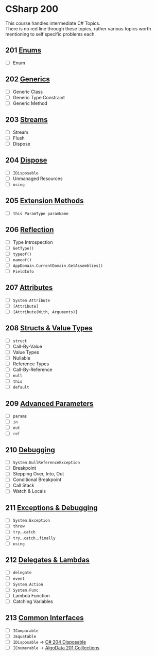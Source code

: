# CSharp 200
This course handles intermediate C# Topics.\
There is no red line through these topics, rather various topics worth mentioning to self specific problems each.

## 201 [Enums](./csharp-201-enums/)
- [ ] Enum

## 202 [Generics](./csharp-202-generics/)
- [ ] Generic Class
- [ ] Generic Type Constraint
- [ ] Generic Method

## 203 [Streams](./csharp-203-streams/)
- [ ] Stream
- [ ] Flush
- [ ] Dispose

## 204 [Dispose](./csharp-204-dispose/)
- [ ] `IDisposable`
- [ ] Unmanaged Resources
- [ ] `using`

## 205 [Extension Methods](./csharp-205-extension-methods/)
- [ ] `this ParamType paramName`

## 206 [Reflection](./csharp-206-reflection/)
- [ ] Type Introspection
- [ ] `GetType()`
- [ ] `typeof()`
- [ ] `nameof()`
- [ ] `AppDomain.CurrentDomain.GetAssemblies()`
- [ ] `FieldInfo`

## 207 [Attributes](./csharp-207-attributes/)
- [ ] `System.Attribute`
- [ ] `[Attribute]`
- [ ] `[Attribute(With, Arguments)]`

## 208 [Structs & Value Types](./csharp-208-structs-value-types/)
- [ ] `struct`
- [ ] Call-By-Value
- [ ] Value Types
- [ ] Nullable
- [ ] Reference Types
- [ ] Call-By-Reference
- [ ] `null`
- [ ] `this`
- [ ] `default`

## 209 [Advanced Parameters](./csharp-209-advanced-parameters/)
- [ ] `params`
- [ ] `in`
- [ ] `out`
- [ ] `ref`

## 210 [Debugging](./csharp-210-debugging/)
- [ ] `System.NullReferenceException`
- [ ] Breakpoint
- [ ] Stepping Over, Into, Out
- [ ] Conditional Breakpoint
- [ ] Call Stack
- [ ] Watch & Locals

## 211 [Exceptions & Debugging](./csharp-210-exceptions-debugging/)
- [ ] `System.Exception`
- [ ] `throw`
- [ ] `try`...`catch`
- [ ] `try`...`catch`...`finally`
- [ ] `using`

## 212 [Delegates & Lambdas](./csharp-211-delegates-lambda/)
- [ ] `delegate`
- [ ] `event`
- [ ] `System.Action`
- [ ] `System.Func`
- [ ] Lambda Function
- [ ] Catching Variables

## 213 [Common Interfaces](./csharp-212-common-interfaces/)
- [ ] `IComparable`
- [ ] `IEquatable`
- [ ] `IDisposable` -> [C# 204 Disposable](./csharp-204-dispose/)
- [ ] `IEnumerable` -> [AlgoData 201 Colllections](https://github.com/marczaku/algodata-200/tree/main/algodata-201-collections)